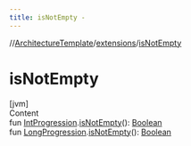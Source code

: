 ```yaml
---
title: isNotEmpty -
---
```

//[ArchitectureTemplate](../index.md)/[extensions](index.md)/[isNotEmpty](is-not-empty.md)



# isNotEmpty  
[jvm]  
Content  
fun [IntProgression](https://kotlinlang.org/api/latest/jvm/stdlib/kotlin.ranges/-int-progression/index.html).[isNotEmpty](is-not-empty.md)(): [Boolean](https://kotlinlang.org/api/latest/jvm/stdlib/kotlin/-boolean/index.html)  
fun [LongProgression](https://kotlinlang.org/api/latest/jvm/stdlib/kotlin.ranges/-long-progression/index.html).[isNotEmpty](is-not-empty.md)(): [Boolean](https://kotlinlang.org/api/latest/jvm/stdlib/kotlin/-boolean/index.html)  



